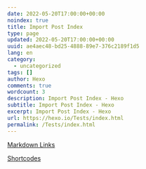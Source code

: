 ```yaml
---
date: 2022-05-20T17:00:00+00:00
noindex: true
title: Import Post Index
type: page
updated: 2022-05-20T17:00:00+00:00
uuid: ae4aec48-bd25-4888-89e7-376c2189f1d5
lang: en
category:
  - uncategorized
tags: []
author: Hexo
comments: true
wordcount: 3
description: Import Post Index - Hexo
subtitle: Import Post Index - Hexo
excerpt: Import Post Index - Hexo
url: https://hexo.io/Tests/index.html
permalink: /Tests/index.html
---
```


[Markdown Links](markdown-links.html)

[Shortcodes](shortcodes.html)